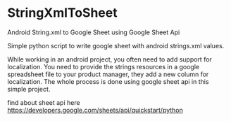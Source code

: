 # StringXmlToSheet
Android String.xml to Google Sheet using Google Sheet Api


Simple python script to write google sheet with android strings.xml values. 

While working in an android project, you often need to add support for localization. You need to provide the strings resources
in a google spreadsheet file to your product manager, they add a new column for localization. The whole process is done using 
google sheet api in this simple project.



find about sheet api here https://developers.google.com/sheets/api/quickstart/python

